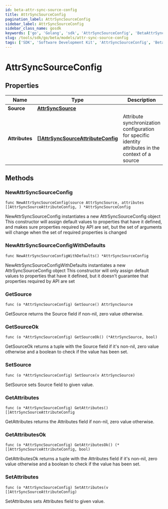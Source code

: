 ```yaml
---
id: beta-attr-sync-source-config
title: AttrSyncSourceConfig
pagination_label: AttrSyncSourceConfig
sidebar_label: AttrSyncSourceConfig
sidebar_class_name: gosdk
keywords: ['go', 'Golang', 'sdk', 'AttrSyncSourceConfig', 'BetaAttrSyncSourceConfig'] 
slug: /tools/sdk/go/beta/models/attr-sync-source-config
tags: ['SDK', 'Software Development Kit', 'AttrSyncSourceConfig', 'BetaAttrSyncSourceConfig']
---
```


# AttrSyncSourceConfig

## Properties

Name | Type | Description | Notes
------------ | ------------- | ------------- | -------------
**Source** | [**AttrSyncSource**](attr-sync-source) |  | 
**Attributes** | [**[]AttrSyncSourceAttributeConfig**](attr-sync-source-attribute-config) | Attribute synchronization configuration for specific identity attributes in the context of a source | 

## Methods

### NewAttrSyncSourceConfig

`func NewAttrSyncSourceConfig(source AttrSyncSource, attributes []AttrSyncSourceAttributeConfig, ) *AttrSyncSourceConfig`

NewAttrSyncSourceConfig instantiates a new AttrSyncSourceConfig object
This constructor will assign default values to properties that have it defined,
and makes sure properties required by API are set, but the set of arguments
will change when the set of required properties is changed

### NewAttrSyncSourceConfigWithDefaults

`func NewAttrSyncSourceConfigWithDefaults() *AttrSyncSourceConfig`

NewAttrSyncSourceConfigWithDefaults instantiates a new AttrSyncSourceConfig object
This constructor will only assign default values to properties that have it defined,
but it doesn't guarantee that properties required by API are set

### GetSource

`func (o *AttrSyncSourceConfig) GetSource() AttrSyncSource`

GetSource returns the Source field if non-nil, zero value otherwise.

### GetSourceOk

`func (o *AttrSyncSourceConfig) GetSourceOk() (*AttrSyncSource, bool)`

GetSourceOk returns a tuple with the Source field if it's non-nil, zero value otherwise
and a boolean to check if the value has been set.

### SetSource

`func (o *AttrSyncSourceConfig) SetSource(v AttrSyncSource)`

SetSource sets Source field to given value.


### GetAttributes

`func (o *AttrSyncSourceConfig) GetAttributes() []AttrSyncSourceAttributeConfig`

GetAttributes returns the Attributes field if non-nil, zero value otherwise.

### GetAttributesOk

`func (o *AttrSyncSourceConfig) GetAttributesOk() (*[]AttrSyncSourceAttributeConfig, bool)`

GetAttributesOk returns a tuple with the Attributes field if it's non-nil, zero value otherwise
and a boolean to check if the value has been set.

### SetAttributes

`func (o *AttrSyncSourceConfig) SetAttributes(v []AttrSyncSourceAttributeConfig)`

SetAttributes sets Attributes field to given value.



